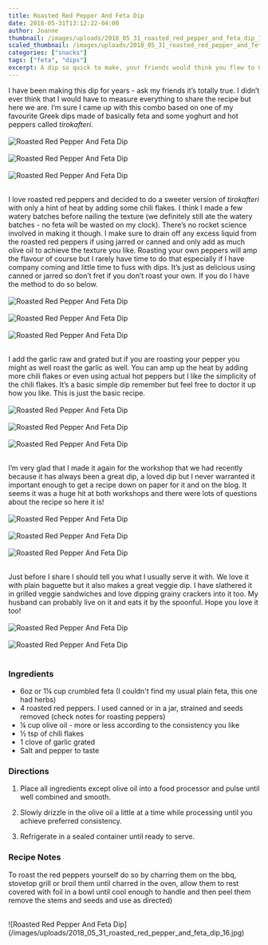 ```yaml
---
title: Roasted Red Pepper And Feta Dip
date: 2018-05-31T13:12:22-04:00
author: Joanne
thumbnail: /images/uploads/2018_05_31_roasted_red_pepper_and_feta_dip_1.jpg
scaled_thumbnail: /images/uploads/2018_05_31_roasted_red_pepper_and_feta_dip_0.jpg
categories: ["snacks"]
tags: ["feta", "dips"]
excerpt: A dip so quick to make, your friends would think you flew to Greece to get it
---
```


I have been making this dip for years - ask my friends it’s totally true. I didn’t ever think that I would have to measure everything to share the recipe but here we are. I’m sure I came up with this combo based on one of my favourite Greek dips made of basically feta and some yoghurt and hot peppers called _tirokafteri_.
</br>
</br>
![Roasted Red Pepper And Feta Dip](/images/uploads/2018_05_31_roasted_red_pepper_and_feta_dip_2.jpg)
</br>
</br>
![Roasted Red Pepper And Feta Dip](/images/uploads/2018_05_31_roasted_red_pepper_and_feta_dip_3.jpg)
</br>
</br>
![Roasted Red Pepper And Feta Dip](/images/uploads/2018_05_31_roasted_red_pepper_and_feta_dip_4.jpg)
</br>
</br>

I love roasted red peppers and decided to do a sweeter version of _tirokafteri_ with only a hint of heat by adding some chili flakes. I think I made a few watery batches before nailing the texture (we definitely still ate the watery batches - no feta will be wasted on my clock). There’s no rocket science involved in making it though. I make sure to drain off any excess liquid from the roasted red peppers if using jarred or canned and only add as much olive oil to achieve the texture you like.  Roasting your own peppers will amp the flavour of course but I rarely have time to do that especially if I have company coming and little time to fuss with dips. It’s just as delicious using canned or jarred so don’t fret if you don’t roast your own. If you do I have the method to do so below.
</br>
</br>
![Roasted Red Pepper And Feta Dip](/images/uploads/2018_05_31_roasted_red_pepper_and_feta_dip_5.jpg)
</br>
</br>
![Roasted Red Pepper And Feta Dip](/images/uploads/2018_05_31_roasted_red_pepper_and_feta_dip_6.jpg)
</br>
</br>
![Roasted Red Pepper And Feta Dip](/images/uploads/2018_05_31_roasted_red_pepper_and_feta_dip_7.jpg)
</br>
</br>

I add the garlic raw and grated but if you are roasting your pepper you might as well roast the garlic as well. You can amp up the heat by adding more chili flakes or even using actual hot peppers but I like the simplicity of the chili flakes. It’s a basic simple dip remember but feel free to doctor it up how you like. This is just the basic recipe.
</br>
</br>
![Roasted Red Pepper And Feta Dip](/images/uploads/2018_05_31_roasted_red_pepper_and_feta_dip_8.jpg)
</br>
</br>
![Roasted Red Pepper And Feta Dip](/images/uploads/2018_05_31_roasted_red_pepper_and_feta_dip_9.jpg)
</br>
</br>
![Roasted Red Pepper And Feta Dip](/images/uploads/2018_05_31_roasted_red_pepper_and_feta_dip_10.jpg)
</br>
</br>

I’m very glad that I made it again for the workshop that we had recently because it has always been a great dip, a loved dip but I never warranted it important enough to get a recipe down on paper for it and on the blog. It seems it was a huge hit at both workshops and there were lots of questions about the recipe so here it is!
</br>
</br>
![Roasted Red Pepper And Feta Dip](/images/uploads/2018_05_31_roasted_red_pepper_and_feta_dip_11.jpg)
</br>
</br>
![Roasted Red Pepper And Feta Dip](/images/uploads/2018_05_31_roasted_red_pepper_and_feta_dip_12.jpg)
</br>
</br>
![Roasted Red Pepper And Feta Dip](/images/uploads/2018_05_31_roasted_red_pepper_and_feta_dip_13.jpg)
</br>
</br>

Just before I share I should tell you what I usually serve it with. We love it with plain baguette but it also makes a great veggie dip.  I have slathered it in grilled veggie sandwiches and love dipping grainy crackers into it too. My husband can probably live on it and eats it by the spoonful. Hope you love it too!
</br>
</br>
![Roasted Red Pepper And Feta Dip](/images/uploads/2018_05_31_roasted_red_pepper_and_feta_dip_14.jpg)
</br>
</br>
![Roasted Red Pepper And Feta Dip](/images/uploads/2018_05_31_roasted_red_pepper_and_feta_dip_15.jpg)
</br>
</br>

### Ingredients

* 6oz or 1&frac14; cup crumbled feta (I couldn't find my usual plain feta, this one had herbs)
* 4 roasted red peppers. I used canned or in a jar, strained and seeds removed (check notes for roasting peppers)
* &frac14; cup olive oil - more or less according to the consistency you like 
* &frac12; tsp of chili flakes 
* 1 clove of garlic grated 
* Salt and pepper to taste 

### Directions 

1. Place all ingredients except olive oil into a food processor and pulse until well combined and smooth. 

1. Slowly drizzle in the olive oil a little at a time while processing until you achieve preferred consistency. 

1. Refrigerate in a sealed container until ready to serve. 

### Recipe Notes
To roast the red peppers yourself do so by charring them on the bbq, stovetop grill or broil them until charred in the oven, allow them to rest covered with foil in a bowl until cool enough to handle and then peel them remove the stems and seeds and use as directed)

</br>
![Roasted Red Pepper And Feta Dip](/images/uploads/2018_05_31_roasted_red_pepper_and_feta_dip_16.jpg)
